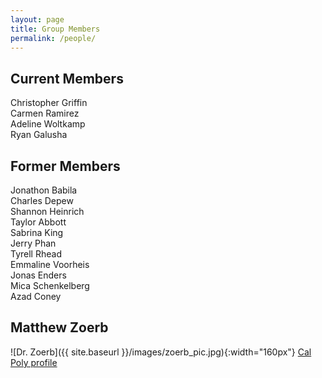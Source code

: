 ```yaml
---
layout: page
title: Group Members
permalink: /people/
---
```


## Current Members

Christopher Griffin \
Carmen Ramirez \
Adeline Woltkamp \
Ryan Galusha

## Former Members
Jonathon Babila \
Charles Depew \
Shannon Heinrich \
Taylor Abbott \
Sabrina King \
Jerry Phan \
Tyrell Rhead \
Emmaline Voorheis \
Jonas Enders \
Mica Schenkelberg \
Azad Coney 


## Matthew Zoerb

![Dr. Zoerb]({{ site.baseurl }}/images/zoerb_pic.jpg){:width="160px"}
[Cal Poly profile](https://chemistry.calpoly.edu/content/faculty/zoerb_matthew)
